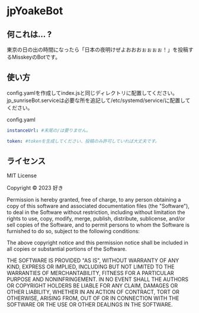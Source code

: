 # jpYoakeBot

## 何これは... ?
東京の日の出の時間になったら「日本の夜明けぜよおおおぉぉぉぉ！」を投稿するMisskeyのBotです。

## 使い方
config.yamlを作成してindex.jsと同じディレクトリに配置してください。
jp_sunriseBot.serviceは必要な所を追記して/etc/systemd/service/に配置してください。

config.yaml
```yaml
instanceUrl: #末尾の/は要りません。

token: #tokenを生成してください、投稿のみ許可していれば大丈夫です。
```

## ライセンス
MIT License

Copyright © 2023 好き

Permission is hereby granted, free of charge, to any person obtaining a copy
of this software and associated documentation files (the "Software"), to deal
in the Software without restriction, including without limitation the rights
to use, copy, modify, merge, publish, distribute, sublicense, and/or sell
copies of the Software, and to permit persons to whom the Software is
furnished to do so, subject to the following conditions:

The above copyright notice and this permission notice shall be included in all
copies or substantial portions of the Software.

THE SOFTWARE IS PROVIDED "AS IS", WITHOUT WARRANTY OF ANY KIND, EXPRESS OR
IMPLIED, INCLUDING BUT NOT LIMITED TO THE WARRANTIES OF MERCHANTABILITY,
FITNESS FOR A PARTICULAR PURPOSE AND NONINFRINGEMENT. IN NO EVENT SHALL THE
AUTHORS OR COPYRIGHT HOLDERS BE LIABLE FOR ANY CLAIM, DAMAGES OR OTHER
LIABILITY, WHETHER IN AN ACTION OF CONTRACT, TORT OR OTHERWISE, ARISING FROM,
OUT OF OR IN CONNECTION WITH THE SOFTWARE OR THE USE OR OTHER DEALINGS IN THE
SOFTWARE.